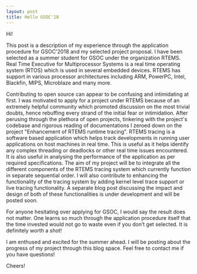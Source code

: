 ```yaml
---
layout: post
title: Hello GSOC'18
---
```


Hi!

This post is a description of my experience through the application procedure for GSOC'2018 and my selected project proposal. I have been selected as a summer student for GSOC under the organization RTEMS. Real Time Executive for Multiprocessor Systems is a real time operating system (RTOS) which is used in several embedded devices. RTEMS has support in various processor architectures including ARM, PowerPC, Intel, Blackfin, MIPS, Microblaze and many more. 

Contributing to open source can appear to be confusing and intimidating at first. I was motivated to apply for a project under RTEMS because of an extremely helpful community which promoted discussion on the most trivial doubts, hence rebuffing every strand of the initial fear or intimidation. After perusing through the plethora of open projects, tinkering with the project's codebase and rigorous reading of documentations I zeroed down on the project "Enhancement of RTEMS runtime tracing". RTEMS tracing is a software based application which helps track developments in running user applications on host machines in real time. This is useful as it helps identify any complex threading or deadlocks or other real time issues encountered. It is also useful in analysing the performance of the application as per required specifications. The aim of my project will be to integrate all the different components of the RTEMS tracing system which currently function in separate sequential order. I will also contribute to enhancing the functionality of the tracing system by adding kernel level trace support or live tracing functionality. A separate blog post discussing the impact and design of both of these functionalities is under development and will be posted soon.

For anyone hesitating over applying for GSOC, I would say the result does not matter. One learns so much through the application procedure itself that the time invested would not go to waste even if you don’t get selected. It is definitely worth a shot!

I am enthused and excited for the summer ahead. I will be posting about the progress of my project through this blog space. Feel free to contact me if you have questions!

Cheers!